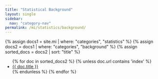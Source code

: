 ```yaml
---
title: "Statistical Background"
layout: single
sidebar:
  nav: "category-nav"
permalink: /mi/statistics/background/
---
```


{% assign docs1 = site.mi | where: "categories", "statistics" %}
{% assign docs2 = docs1 | where: "categories", "background" %}
{% assign sorted_docs = docs2 | sort: "title" %}

<ul>
  {% for doc in sorted_docs2 %}
    {% unless doc.url contains 'index' %}
      <li><a href="{{ doc.url }}">{{ doc.title }}</a></li>
    {% endunless %}
  {% endfor %}
</ul>
